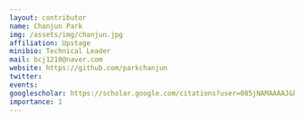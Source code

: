 ```yaml
---
layout: contributor
name: Chanjun Park
img: /assets/img/chanjun.jpg
affiliation: Upstage
minibio: Technical Leader
mail: bcj1210@naver.com
website: https://github.com/parkchanjun
twitter: 
events: 
googlescholar: https://scholar.google.com/citations?user=085jNAMAAAAJ&hl=en
importance: 1
---
```

